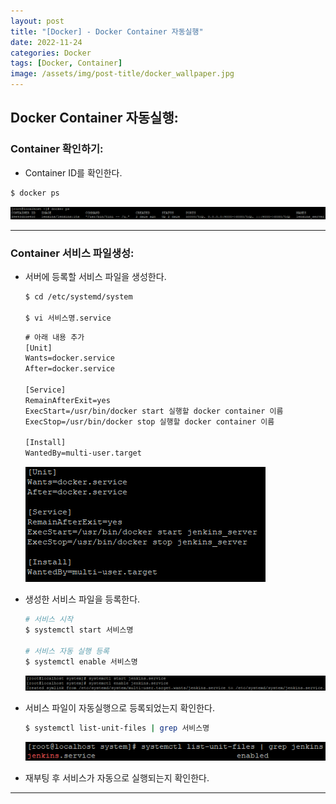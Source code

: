 ```yaml
---
layout: post
title: "[Docker] - Docker Container 자동실행"
date: 2022-11-24
categories: Docker
tags: [Docker, Container]
image: /assets/img/post-title/docker_wallpaper.jpg
---
```


## Docker Container 자동실행:
### Container 확인하기:
- Container ID를 확인한다.
```bash
$ docker ps
```
[![텍스트](/assets/img/post/docker/docker%20container%20%EB%AA%A9%EB%A1%9D%20%ED%99%95%EC%9D%B8.PNG)](/assets/img/post/docker/docker%20container%20%EB%AA%A9%EB%A1%9D%20%ED%99%95%EC%9D%B8.PNG)

* * *

### Container 서비스 파일생성:
- 서버에 등록할 서비스 파일을 생성한다.
  ```bash
  $ cd /etc/systemd/system

  $ vi 서비스명.service
  ```
  ```html
  # 아래 내용 추가
  [Unit]
  Wants=docker.service
  After=docker.service
 
  [Service]
  RemainAfterExit=yes
  ExecStart=/usr/bin/docker start 실행할 docker container 이름
  ExecStop=/usr/bin/docker stop 실행할 docker container 이름
 
  [Install]
  WantedBy=multi-user.target
  ```
  [![텍스트](/assets/img/post/docker/docker%20container%20%EC%84%9C%EB%B9%84%EC%8A%A4%20%ED%8C%8C%EC%9D%BC%20%EB%82%B4%EC%9A%A9.PNG)](/assets/img/post/docker/docker%20container%20%EC%84%9C%EB%B9%84%EC%8A%A4%20%ED%8C%8C%EC%9D%BC%20%EB%82%B4%EC%9A%A9.PNG)


- 생성한 서비스 파일을 등록한다.
  ```bash
  # 서비스 시작
  $ systemctl start 서비스명

  # 서비스 자동 실행 등록
  $ systemctl enable 서비스명
  ```
  [![텍스트](/assets/img/post/docker/docker%20container%20%EC%9E%90%EB%8F%99%EC%8B%A4%ED%96%89%20%EB%93%B1%EB%A1%9D.PNG)](/assets/img/post/docker/docker%20container%20%EC%9E%90%EB%8F%99%EC%8B%A4%ED%96%89%20%EB%93%B1%EB%A1%9D.PNG)

- 서비스 파일이 자동실행으로 등록되었는지 확인한다.
  ```bash
  $ systemctl list-unit-files | grep 서비스명
  ```
  [![텍스트](/assets/img/post/docker/docker%20container%20%EC%9E%90%EB%8F%99%EC%8B%A4%ED%96%89%20%ED%99%95%EC%9D%B8.PNG)](/assets/img/post/docker/docker%20container%20%EC%9E%90%EB%8F%99%EC%8B%A4%ED%96%89%20%ED%99%95%EC%9D%B8.PNG)

- 재부팅 후 서비스가 자동으로 실행되는지 확인한다.

* * *